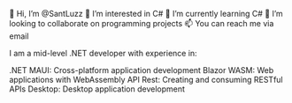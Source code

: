 👋 Hi, I’m @SantLuzz
👀 I’m interested in C#
🌱 I’m currently learning C#
💞️ I’m looking to collaborate on programming projects
📫 You can reach me via email

I am a mid-level .NET developer with experience in:

.NET MAUI: Cross-platform application development
Blazor WASM: Web applications with WebAssembly
API Rest: Creating and consuming RESTful APIs
Desktop: Desktop application development

